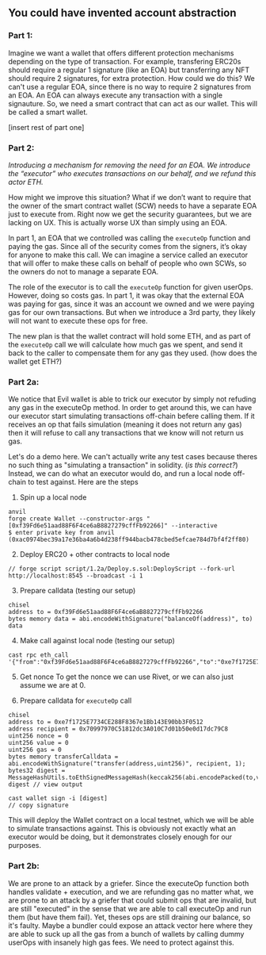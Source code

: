 ## You could have invented account abstraction

### Part 1:

Imagine we want a wallet that offers different protection mechanisms depending on the type of transaction. For example, transfering ERC20s should require a regular 1 signature (like an EOA) but transferring any NFT should require 2 signatures, for extra protection. How could we do this? We can't use a regular EOA, since there is no way to require 2 signatures from an EOA. An EOA can always execute any transaction with a single signauture. So, we need a smart contract that can act as our wallet. This will be called a smart wallet.

[insert rest of part one]

### Part 2:

*Introducing a mechanism for removing the need for an EOA. We introduce the “executor” who executes transactions on our behalf, and we refund this actor ETH.*

How might we improve this situation? What if we don’t want to require that the owner of the smart contract wallet (SCW) needs to have a separate EOA just to execute from. Right now we get the security guarantees, but we are lacking on UX. This is actually worse UX than simply using an EOA.

In part 1, an EOA that we controlled was calling the `executeOp` function and paying the gas. Since all of the security comes from the signers, it’s okay for anyone to make this call. We can imagine a service called an executor that will offer to make these calls on behalf of people who own SCWs, so the owners do not to manage a separate EOA.

The role of the executor is to call the `executeOp` function for given userOps. However, doing so costs gas. In part 1, it was okay that the external EOA was paying for gas, since it was an account we owned and we were paying gas for our own transactions. But when we introduce a 3rd party, they likely will not want to execute these ops for free.

The new plan is that the wallet contract will hold some ETH, and as part of the `executeOp` call we will calculate how much gas we spent, and send it back to the caller to compensate them for any gas they used. (how does the wallet get ETH?)

### Part 2a:

We notice that Evil wallet is able to trick our executor by simply not refuding any gas in the executeOp method. In order to get around this, we can have our executor start simulating transactions off-chain befere calling them. If it receives an op that fails simulation (meaning it does not return any gas) then it will refuse to call any transactions that we know will not return us gas.

Let's do a demo here. We can't actually write any test cases because theres no such thing as "simulating a transaction" in solidity. (_is this correct?_) Instead, we can do what an executor would do, and run a local node off-chain to test against. Here are the steps

1. Spin up a local node
```
anvil
forge create Wallet --constructor-args "[0xf39Fd6e51aad88F6F4ce6aB8827279cffFb92266]" --interactive
$ enter private key from anvil (0xac0974bec39a17e36ba4a6b4d238ff944bacb478cbed5efcae784d7bf4f2ff80)
```

2. Deploy ERC20 + other contracts to local node
```
// forge script script/1.2a/Deploy.s.sol:DeployScript --fork-url http://localhost:8545 --broadcast -i 1
```

3. Prepare calldata (testing our setup)
```
chisel
address to = 0xf39Fd6e51aad88F6F4ce6aB8827279cffFb92266
bytes memory data = abi.encodeWithSignature("balanceOf(address)", to)
data
```

4. Make call against local node (testing our setup)
```
cast rpc eth_call '{"from":"0xf39Fd6e51aad88F6F4ce6aB8827279cffFb92266","to":"0xe7f1725E7734CE288F8367e1Bb143E90bb3F0512","data":"0x70a08231000000000000000000000000f39fd6e51aad88f6f4ce6ab8827279cfffb9226600000000000000000000000000000000000000000000000000000000"}'
```

5. Get nonce
To get the nonce we can use Rivet, or we can also just assume we are at 0.

6. Prepare calldata for `executeOp` call
```
chisel
address to = 0xe7f1725E7734CE288F8367e1Bb143E90bb3F0512
address recipient = 0x70997970C51812dc3A010C7d01b50e0d17dc79C8
uint256 nonce = 0
uint256 value = 0
uint256 gas = 0
bytes memory transferCalldata = abi.encodeWithSignature("transfer(address,uint256)", recipient, 1);
bytes32 digest = MessageHashUtils.toEthSignedMessageHash(keccak256(abi.encodePacked(to,value,transferCalldata,gas,nonce)));
digest // view output
```

```
cast wallet sign -i [digest]
// copy signature
```


This will deploy the Wallet contract on a local testnet, which we will be able to simulate transactions against. This is obviously not exactly what an executor would be doing, but it demonstrates closely enough for our purposes.

### Part 2b:

We are prone to an attack by a griefer. Since the executeOp function both handles validate + execution, and we are refunding gas no matter what, we are prone to an attack by a griefer that could submit ops that are invalid, but are still "executed" in the sense that we are able to call executeOp and run them (but have them fail). Yet, theses ops are still draining our balance, so it's faulty. Maybe a bundler could expose an attack vector here where they are able to suck up all the gas from a bunch of wallets by calling dummy userOps with insanely high gas fees. We need to protect against this.

